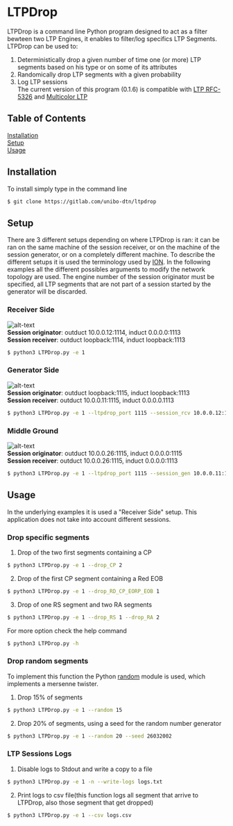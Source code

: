 # LTPDrop

LTPDrop is a command line Python program designed to act as a filter bewteen two LTP Engines, it enables to filter/log specifics LTP Segments. LTPDrop can be used to:
1) Deterministically drop a given number of time one (or more) LTP segments based on his type or on some of its attributes
2) Randomically drop LTP segments with a given probability
3) Log LTP sessions <br>
The current version of this program (0.1.6) is compatible with [LTP RFC-5326](https://datatracker.ietf.org/doc/rfc5326/) and [Multicolor LTP](https://datatracker.ietf.org/doc/rfc5326/)


## Table of Contents

[Installation](#installation) <br>
[Setup](#setup) <br>
[Usage](#usage) <br>

<a name="installation"/>

## Installation

To install simply type in the command line 
```bash
$ git clone https://gitlab.com/unibo-dtn/ltpdrop
```
<a name="setup"/>

## Setup

There are 3 different setups depending on where LTPDrop is ran: it can be ran on the same machine of the session receiver, or on the machine of the session generator, or on a completely different machine. To describe the different setups it is used the terminology used by [ION](https://www.nasa.gov/directorates/somd/space-communications-navigation-program/interplanetary-overlay-network/). In the following examples all the different possibles arguments to modify the network topology are used. The engine number of the session originator must be specified, all LTP segments that are not part of a session started by the generator will be discarded.

### Receiver Side
![alt-text](images/setup1.png "Receiver Side")<br>
__Session originator__: outduct 10.0.0.12:1114, induct 0.0.0.0:1113 <br>
__Session receiver__: outduct loopback:1114, induct loopback:1113 <br>
```bash
$ python3 LTPDrop.py -e 1
```
### Generator Side
![alt-text](images/setup2.png "Generator Side")<br>
__Session originator__: outduct loopback:1115, induct loopback:1113 <br>
__Session receiver__: outduct 10.0.0.11:1115, induct 0.0.0.0.1113 <br>
```bash
$ python3 LTPDrop.py -e 1 --ltpdrop_port 1115 --session_rcv 10.0.0.12:1113 
```

### Middle Ground
![alt-text](images/setup3.png "Middle Ground")<br>
__Session originator__: outduct 10.0.0.26:1115, induct 0.0.0.0:1115 <br>
__Session receiver__: outduct 10.0.0.26:1115, induct 0.0.0.0:1113 <br>
```bash
$ python3 LTPDrop.py -e 1 --ltpdrop_port 1115 --session_gen 10.0.0.11:1116 --session_rcv 10.0.0.12:1113 
```

<a name="usage"/>

## Usage

In the underlying examples it is used a "Receiver Side" setup. This application does not take into account different sessions.

### Drop specific segments
1) Drop of the two first segments containing a CP
```bash
$ python3 LTPDrop.py -e 1 --drop_CP 2
```
2) Drop of the first CP segment containing a Red EOB
```bash
$ python3 LTPDrop.py -e 1 --drop_RD_CP_EORP_EOB 1
```
3) Drop of one RS segment and two RA segments
```bash
$ python3 LTPDrop.py -e 1 --drop_RS 1 --drop_RA 2
```
For more option check the help command
```bash
$ python3 LTPDrop.py -h
```

### Drop random segments
To implement this function the Python [random](https://docs.python.org/3/library/random.html) module is used, which implements a mersenne twister.
1) Drop 15% of segments
```bash
$ python3 LTPDrop.py -e 1 --random 15
```
2) Drop 20% of segments, using a seed for the random number generator
```bash
$ python3 LTPDrop.py -e 1 --random 20 --seed 26032002
```

### LTP Sessions Logs
1) Disable logs to Stdout and write a copy to a file
```bash
$ python3 LTPDrop.py -e 1 -n --write-logs logs.txt
```
2) Print logs to csv file(this function logs all segment that arrive to LTPDrop, also those segment that get dropped)
```bash
$ python3 LTPDrop.py -e 1 --csv logs.csv
```


